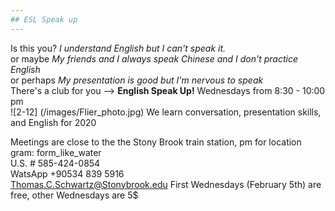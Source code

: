 ```yaml
---
## ESL Speak up
---
```



Is this you?  *I understand English but I can't speak it.*   
or maybe *My friends and I always speak Chinese and I don't practice English*   
or perhaps *My presentation is good but I'm nervous to speak*   
There's a club for you --> **English Speak Up!** Wednesdays from 8:30 - 10:00 pm  
![2-12] (/images/Flier_photo.jpg) 
We learn conversation, presentation skills, and English for 2020

Meetings are close to the the Stony Brook train station, pm for location  
gram: form_like_water  
U.S. # 585-424-0854   
WatsApp +90534 839 5916   
Thomas.C.Schwartz@Stonybrook.edu
First Wednesdays (February 5th) are free, other Wednesdays are 5$
